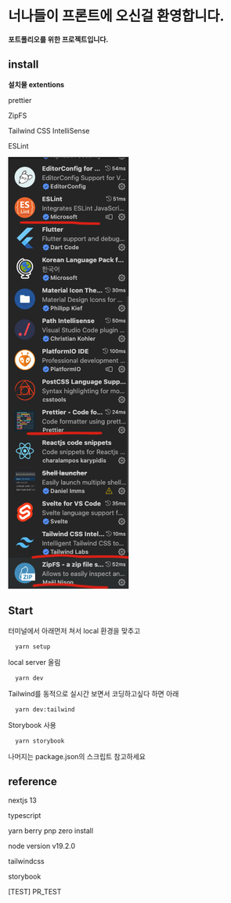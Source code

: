 # 너나들이 프론트에 오신걸 환영합니다.

**포트폴리오를 위한 프로젝트입니다.**

## install

**설치물 extentions**

prettier

ZipFS

Tailwind CSS IntelliSense

ESLint

![extentions](./utils/installextentions.png)

## Start

터미널에서 아래먼저 쳐서 local 환경을 맞추고

```
  yarn setup
```

local server 올림

```
  yarn dev
```

Tailwind를 동적으로 실시간 보면서 코딩하고싶다 하면 아래

```
  yarn dev:tailwind
```

Storybook 사용

```
  yarn storybook
```

나머지는 package.json의 스크립트 참고하세요

## reference

nextjs 13

typescript

yarn berry pnp zero install

node version v19.2.0

tailwindcss

storybook

[TEST] PR_TEST
